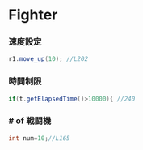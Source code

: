 # Fighter

### 速度設定
```java
r1.move_up(10); //L202
```

### 時間制限
```java
if(t.getElapsedTime()>10000){ //240
```
### # of 戦闘機
```java
int num=10;//L165
```
